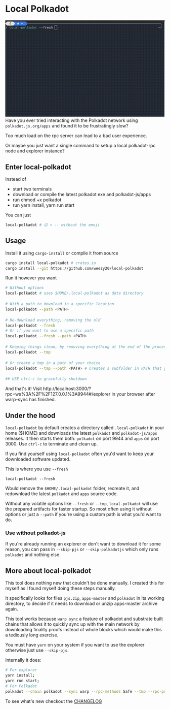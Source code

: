 # Local Polkadot

![demo](.assets/demo.gif)
Have you ever tried interacting with the Polkadot network using `polkadot.js.org/apps` and found it to be frustratingly slow?

Too much load on the rpc server can lead to a bad user experience. 

Or maybe you just want a single command to setup a local polkadot-rpc node and explorer instance? 

## Enter local-polkadot

Instead of 
 - start two terminals
 - download or compile the latest polkadot exe and polkadot-js/apps 
 - run chmod +x polkadot
 - run yarn install, yarn run start

You can just 
```sh
local-polkadot # 😉 < -- without the emoji
```

## Usage

Install it using `cargo-install` or compile it from source 
```sh
cargo install local-polkadot # crates.io
cargo install --git https://github.com/weezy20/local-polkadot 
```

Run it however you want
```sh
# Without options
local-polkadot # uses $HOME/.local-polkadot as data directory

# With a path to download in a specific location
local-polkadot --path <PATH> 

# Re-download everything, removing the old 
local-polkadot --fresh
# Or if you want to use a specific path 
local-polkadot --fresh --path <PATH>

# Keeping things clean, by removing everything at the end of the process
local-polkadot --tmp

# Or create a tmp in a path of your choice
local-polkadot --tmp --path <PATH> # Creates a subfolder in PATH that gets removed at the end of the proces

## USE ctrl-c to gracefully shutdown

```

And that's it! Visit http://localhost:3000/?rpc=ws%3A%2F%2F127.0.0.1%3A9944#/explorer in your browser after warp-sync has finished.

## Under the hood

`local-polkadot` by default creates a directory called `.local-polkadot` in your home ($HOME) and downloads the latest `polkadot` and `polkadot-js/apps` releases. It then starts them both: `polkadot` on port 9944 and `apps` on port 3000. Use `ctrl-c` to terminate and clean up. 

If you find yourself using `local-polkadot` often you'd want to keep your downloaded software updated.

This is where you use `--fresh`

```
local-polkadot --fresh
```
Would remove the `$HOME/.local-polkadot` folder, recreate it, and redownload the latest `polkadot` and `apps` source code. 

Without any volatile options like `--fresh` or `--tmp`, `local-polkadot` will use the prepared artifacts for faster startup. So most often using it without options or just a `--path` if you're using a custom path is what you'd want to do.  

### Use without polkadot-js

If you're already running an explorer or don't want to download it for some reason, you can pass in `--skip-pjs` or `--skip-polkadotjs` which only runs `polkadot` and nothing else. 

## More about local-polkadot

This tool does nothing new that couldn't be done manually. I created this for myself as I found myself doing these steps manually.

It specifically looks for files `pjs.zip`, `apps-master` and `polkadot` in its working directory, to decide if it needs to download or unzip apps-master archive again.

This tool works because `warp sync` a feature of polkadot and substrate built chains that allows it to quickly sync up with the main network by downloading finality proofs instead of whole blocks which would make this a tediously long exercise.

You must have `yarn` on your system if you want to use the explorer otherwise just use `--skip-pjs`.

Internally it does: 

```sh
# For explorer
yarn install;
yarn run start;
# For Polkadot
polkadot --chain polkadot --sync warp --rpc-methods Safe --tmp --rpc-port 9944 --rpc-cors all ... # and a few more
```

To see what's new checkout the [CHANGELOG](CHANGELOG.md)

